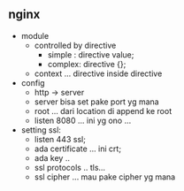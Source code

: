 ## nginx
- module
    - controlled by directive
        - simple : directive value;
        - complex: directive {};
    - context ... directive inside directive
- config
    - http -> server
    - server bisa set pake port yg mana
    - root ... dari location di append ke root
    - listen 8080 ... ini yg ono ...
- setting ssl:
    - listen 443 ssl;
    - ada certificate ... ini crt;
    - ada key .. 
    - ssl protocols .. tls...
    - ssl cipher ... mau pake cipher yg mana